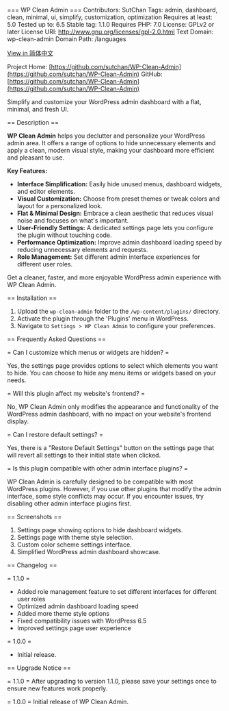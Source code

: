 ﻿=== WP Clean Admin ===
Contributors: SutChan
Tags: admin, dashboard, clean, minimal, ui, simplify, customization, optimization
Requires at least: 5.0
Tested up to: 6.5
Stable tag: 1.1.0
Requires PHP: 7.0
License: GPLv2 or later
License URI: http://www.gnu.org/licenses/gpl-2.0.html
Text Domain: wp-clean-admin
Domain Path: /languages

[View in 简体中文](README.md)

Project Home: [https://github.com/sutchan/WP-Clean-Admin](https://github.com/sutchan/WP-Clean-Admin)
GitHub: [https://github.com/sutchan/WP-Clean-Admin](https://github.com/sutchan/WP-Clean-Admin)

Simplify and customize your WordPress admin dashboard with a flat, minimal, and fresh UI.

== Description ==

**WP Clean Admin** helps you declutter and personalize your WordPress admin area. It offers a range of options to hide unnecessary elements and apply a clean, modern visual style, making your dashboard more efficient and pleasant to use.

**Key Features:**

* **Interface Simplification:** Easily hide unused menus, dashboard widgets, and editor elements.
* **Visual Customization:** Choose from preset themes or tweak colors and layout for a personalized look.
* **Flat & Minimal Design:** Embrace a clean aesthetic that reduces visual noise and focuses on what's important.
* **User-Friendly Settings:** A dedicated settings page lets you configure the plugin without touching code.
* **Performance Optimization:** Improve admin dashboard loading speed by reducing unnecessary elements and requests.
* **Role Management:** Set different admin interface experiences for different user roles.

Get a cleaner, faster, and more enjoyable WordPress admin experience with WP Clean Admin.

== Installation ==

1. Upload the `wp-clean-admin` folder to the `/wp-content/plugins/` directory.
2. Activate the plugin through the 'Plugins' menu in WordPress.
3. Navigate to `Settings > WP Clean Admin` to configure your preferences.

== Frequently Asked Questions ==

= Can I customize which menus or widgets are hidden? =

Yes, the settings page provides options to select which elements you want to hide. You can choose to hide any menu items or widgets based on your needs.

= Will this plugin affect my website's frontend? =

No, WP Clean Admin only modifies the appearance and functionality of the WordPress admin dashboard, with no impact on your website's frontend display.

= Can I restore default settings? =

Yes, there is a "Restore Default Settings" button on the settings page that will revert all settings to their initial state when clicked.

= Is this plugin compatible with other admin interface plugins? =

WP Clean Admin is carefully designed to be compatible with most WordPress plugins. However, if you use other plugins that modify the admin interface, some style conflicts may occur. If you encounter issues, try disabling other admin interface plugins first.

== Screenshots ==

1. Settings page showing options to hide dashboard widgets.
2. Settings page with theme style selection.
3. Custom color scheme settings interface.
4. Simplified WordPress admin dashboard showcase.

== Changelog ==

= 1.1.0 =
* Added role management feature to set different interfaces for different user roles
* Optimized admin dashboard loading speed
* Added more theme style options
* Fixed compatibility issues with WordPress 6.5
* Improved settings page user experience

= 1.0.0 =
* Initial release.

== Upgrade Notice ==

= 1.1.0 =
After upgrading to version 1.1.0, please save your settings once to ensure new features work properly.

= 1.0.0 =
Initial release of WP Clean Admin.